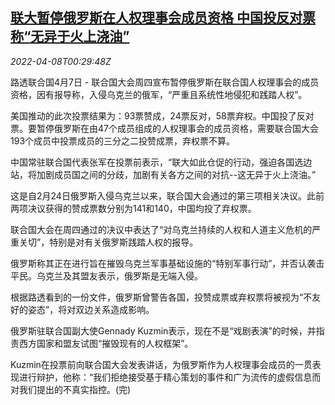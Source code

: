 <!--1649377863000-->
[联大暂停俄罗斯在人权理事会成员资格 中国投反对票称“无异于火上浇油”](https://cn.reuters.com/article/un-human-rights-council-russia-0407-thur-idCNKCS2M001Y)
------

<div><i>2022-04-08T00:29:48Z</i></div><p>路透联合国4月7日 - 联合国大会周四宣布暂停俄罗斯在联合国人权理事会的成员资格，因有报导称，入侵乌克兰的俄军，“严重且系统性地侵犯和践踏人权”。</p><p>美国推动的此次投票结果为：93票赞成，24票反对，58票弃权。中国投了反对票。要暂停俄罗斯在由47个成员组成的人权理事会的成员资格，需要联合国大会193个成员中投票成员的三分之二投赞成票，弃权票不算。</p><p>中国常驻联合国代表张军在投票前表示，“联大如此仓促的行动，强迫各国选边站，将加剧成员国之间的分歧，加剧有关各方之间的对抗--这无异于火上浇油。”</p><p>这是自2月24日俄罗斯入侵乌克兰以来，联合国大会通过的第三项相关决议。此前两项决议获得的赞成票数分别为141和140，中国均投了弃权票。</p><p>联合国大会在周四通过的决议中表达了“对乌克兰持续的人权和人道主义危机的严重关切”，特别是对有关俄罗斯践踏人权的报导。</p><p>俄罗斯称其正在进行旨在摧毁乌克兰军事基础设施的“特别军事行动”，并否认袭击平民。乌克兰及其盟友表示，俄罗斯是无端入侵。</p><p>根据路透看到的一份文件，俄罗斯曾警告各国，投赞成票或弃权票将被视为“不友好的姿态”，将对双边关系造成影响。</p><p>俄罗斯驻联合国副大使Gennady Kuzmin表示，现在不是“戏剧表演”的时候，并指责西方国家和盟友试图“摧毁现有的人权框架”。</p><p>Kuzmin在投票前向联合国大会发表讲话，为俄罗斯作为人权理事会成员的一贯表现进行辩护，他称：“我们拒绝接受基于精心策划的事件和广为流传的虚假信息而对我们提出的不真实指控。(完)</p>

